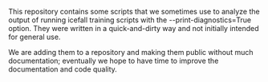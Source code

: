 
This repository contains some scripts that we sometimes use to analyze the output
of running icefall training scripts with the --print-diagnostics=True option.
They were written in a quick-and-dirty way and not initially intended for general use.

We are adding them to a repository and making them public without much
documentation; eventually we hope to have time to improve the documentation and
code quality.
